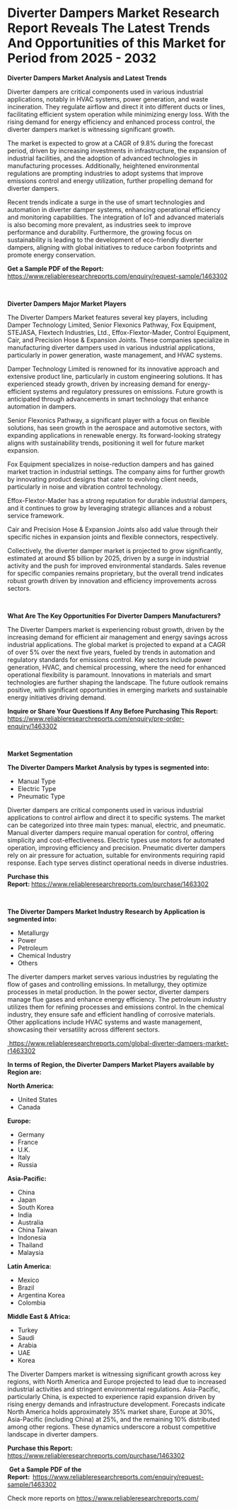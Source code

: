 <p><h1>Diverter Dampers Market Research Report Reveals The Latest Trends And Opportunities of this Market for Period from 2025 - 2032</h1></p><p><strong>Diverter Dampers Market Analysis and Latest Trends</strong></p>
<p><p>Diverter dampers are critical components used in various industrial applications, notably in HVAC systems, power generation, and waste incineration. They regulate airflow and direct it into different ducts or lines, facilitating efficient system operation while minimizing energy loss. With the rising demand for energy efficiency and enhanced process control, the diverter dampers market is witnessing significant growth. </p><p>The market is expected to grow at a CAGR of 9.8% during the forecast period, driven by increasing investments in infrastructure, the expansion of industrial facilities, and the adoption of advanced technologies in manufacturing processes. Additionally, heightened environmental regulations are prompting industries to adopt systems that improve emissions control and energy utilization, further propelling demand for diverter dampers.</p><p>Recent trends indicate a surge in the use of smart technologies and automation in diverter damper systems, enhancing operational efficiency and monitoring capabilities. The integration of IoT and advanced materials is also becoming more prevalent, as industries seek to improve performance and durability. Furthermore, the growing focus on sustainability is leading to the development of eco-friendly diverter dampers, aligning with global initiatives to reduce carbon footprints and promote energy conservation.</p></p>
<p><strong>Get a Sample PDF of the Report:&nbsp;</strong> <a href="https://www.reliableresearchreports.com/enquiry/request-sample/1463302?utm_campaign=2227&utm_medium=2&utm_source=Github&utm_content=ia&utm_term=18022025&utm_id=diverter-dampers">https://www.reliableresearchreports.com/enquiry/request-sample/1463302</a></p>
<p>&nbsp;</p>
<p><strong>Diverter Dampers Major Market Players</strong></p>
<p><p>The Diverter Dampers Market features several key players, including Damper Technology Limited, Senior Flexonics Pathway, Fox Equipment, STEJASA, Flextech Industries, Ltd., Effox-Flextor-Mader, Control Equipment, Cair, and Precision Hose & Expansion Joints. These companies specialize in manufacturing diverter dampers used in various industrial applications, particularly in power generation, waste management, and HVAC systems.</p><p>Damper Technology Limited is renowned for its innovative approach and extensive product line, particularly in custom engineering solutions. It has experienced steady growth, driven by increasing demand for energy-efficient systems and regulatory pressures on emissions. Future growth is anticipated through advancements in smart technology that enhance automation in dampers.</p><p>Senior Flexonics Pathway, a significant player with a focus on flexible solutions, has seen growth in the aerospace and automotive sectors, with expanding applications in renewable energy. Its forward-looking strategy aligns with sustainability trends, positioning it well for future market expansion.</p><p>Fox Equipment specializes in noise-reduction dampers and has gained market traction in industrial settings. The company aims for further growth by innovating product designs that cater to evolving client needs, particularly in noise and vibration control technology.</p><p>Effox-Flextor-Mader has a strong reputation for durable industrial dampers, and it continues to grow by leveraging strategic alliances and a robust service framework. </p><p>Cair and Precision Hose & Expansion Joints also add value through their specific niches in expansion joints and flexible connectors, respectively.</p><p>Collectively, the diverter damper market is projected to grow significantly, estimated at around $5 billion by 2025, driven by a surge in industrial activity and the push for improved environmental standards. Sales revenue for specific companies remains proprietary, but the overall trend indicates robust growth driven by innovation and efficiency improvements across sectors.</p></p>
<p>&nbsp;</p>
<p><strong>What Are The Key Opportunities For Diverter Dampers Manufacturers?</strong></p>
<p><p>The Diverter Dampers market is experiencing robust growth, driven by the increasing demand for efficient air management and energy savings across industrial applications. The global market is projected to expand at a CAGR of over 5% over the next five years, fueled by trends in automation and regulatory standards for emissions control. Key sectors include power generation, HVAC, and chemical processing, where the need for enhanced operational flexibility is paramount. Innovations in materials and smart technologies are further shaping the landscape. The future outlook remains positive, with significant opportunities in emerging markets and sustainable energy initiatives driving demand.</p></p>
<p><strong>Inquire or Share Your Questions If Any Before Purchasing This Report:</strong> <a href="https://www.reliableresearchreports.com/enquiry/pre-order-enquiry/1463302?utm_campaign=2227&utm_medium=2&utm_source=Github&utm_content=ia&utm_term=18022025&utm_id=diverter-dampers">https://www.reliableresearchreports.com/enquiry/pre-order-enquiry/1463302</a></p>
<p>&nbsp;</p>
<p><strong>Market Segmentation</strong></p>
<p><strong>The Diverter Dampers Market Analysis by types is segmented into:</strong></p>
<p><ul><li>Manual Type</li><li>Electric Type</li><li>Pneumatic Type</li></ul></p>
<p><p>Diverter dampers are critical components used in various industrial applications to control airflow and direct it to specific systems. The market can be categorized into three main types: manual, electric, and pneumatic. Manual diverter dampers require manual operation for control, offering simplicity and cost-effectiveness. Electric types use motors for automated operation, improving efficiency and precision. Pneumatic diverter dampers rely on air pressure for actuation, suitable for environments requiring rapid response. Each type serves distinct operational needs in diverse industries.</p></p>
<p><strong>Purchase this Report:&nbsp;</strong><a href="https://www.reliableresearchreports.com/purchase/1463302?utm_campaign=2227&utm_medium=2&utm_source=Github&utm_content=ia&utm_term=18022025&utm_id=diverter-dampers">https://www.reliableresearchreports.com/purchase/1463302</a></p>
<p>&nbsp;</p>
<p><strong>The Diverter Dampers Market Industry Research by Application is segmented into:</strong></p>
<p><ul><li>Metallurgy</li><li>Power</li><li>Petroleum</li><li>Chemical Industry</li><li>Others</li></ul></p>
<p><p>The diverter dampers market serves various industries by regulating the flow of gases and controlling emissions. In metallurgy, they optimize processes in metal production. In the power sector, diverter dampers manage flue gases and enhance energy efficiency. The petroleum industry utilizes them for refining processes and emissions control. In the chemical industry, they ensure safe and efficient handling of corrosive materials. Other applications include HVAC systems and waste management, showcasing their versatility across different sectors.</p></p>
<p><a href="https://www.reliableresearchreports.com/global-diverter-dampers-market-r1463302?utm_campaign=2227&utm_medium=2&utm_source=Github&utm_content=ia&utm_term=18022025&utm_id=diverter-dampers">&nbsp;https://www.reliableresearchreports.com/global-diverter-dampers-market-r1463302</a></p>
<p><strong>In terms of Region, the Diverter Dampers Market Players available by Region are:</strong></p>
<p>
    <p> <strong> North America: </strong>
        <ul>
            <li>United States</li>
            <li>Canada</li>
        </ul>
        </p> 
    <p> <strong> Europe: </strong>
        <ul>
            <li>Germany</li>
            <li>France</li>
            <li>U.K.</li>
            <li>Italy</li>
            <li>Russia</li>
        </ul>
        </p> 
    <p> <strong> Asia-Pacific: </strong>
        <ul>
            <li>China</li>
            <li>Japan</li>
            <li>South Korea</li>
            <li>India</li>
            <li>Australia</li>
            <li>China Taiwan</li>
            <li>Indonesia</li>
            <li>Thailand</li>
            <li>Malaysia</li>
        </ul>
        </p> 
    <p> <strong> Latin America: </strong>
        <ul>
            <li>Mexico</li>
            <li>Brazil</li>
            <li>Argentina Korea</li>
            <li>Colombia</li>
        </ul>
        </p> 
    <p> <strong> Middle East & Africa: </strong>
        <ul>
            <li>Turkey</li>
            <li>Saudi</li>
            <li>Arabia</li>
            <li>UAE</li>
            <li>Korea</li>
        </ul>
    </p>
    </p>
<p><p>The Diverter Dampers market is witnessing significant growth across key regions, with North America and Europe projected to lead due to increased industrial activities and stringent environmental regulations. Asia-Pacific, particularly China, is expected to experience rapid expansion driven by rising energy demands and infrastructure development. Forecasts indicate North America holds approximately 35% market share, Europe at 30%, Asia-Pacific (including China) at 25%, and the remaining 10% distributed among other regions. These dynamics underscore a robust competitive landscape in diverter dampers.</p></p>
<p><strong>Purchase this Report: </strong><a href="https://www.reliableresearchreports.com/purchase/1463302?utm_campaign=2227&utm_medium=2&utm_source=Github&utm_content=ia&utm_term=18022025&utm_id=diverter-dampers">https://www.reliableresearchreports.com/purchase/1463302</a></p>
<p>&nbsp;<strong>Get a Sample PDF of the Report:&nbsp;&nbsp;</strong><a href="https://www.reliableresearchreports.com/enquiry/request-sample/1463302?utm_campaign=2227&utm_medium=2&utm_source=Github&utm_content=ia&utm_term=18022025&utm_id=diverter-dampers">https://www.reliableresearchreports.com/enquiry/request-sample/1463302</a></p>
<p><strong></strong></p>
<p>Check more reports on <a href="https://www.reliableresearchreports.com/?utm_campaign=2227&utm_medium=2&utm_source=Github&utm_content=ia&utm_term=18022025&utm_id=diverter-dampers">https://www.reliableresearchreports.com/</a></p>